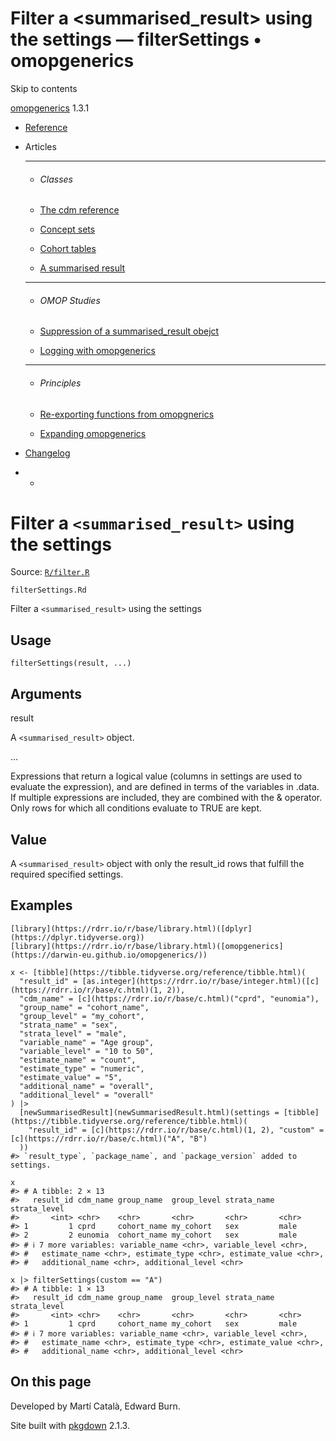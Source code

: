# Filter a <summarised_result> using the settings — filterSettings • omopgenerics

Skip to contents

[omopgenerics](../index.html) 1.3.1

  * [Reference](../reference/index.html)
  * Articles
    * * * *

    * ###### Classes

    * [The cdm reference](../articles/cdm_reference.html)
    * [Concept sets](../articles/codelists.html)
    * [Cohort tables](../articles/cohorts.html)
    * [A summarised result](../articles/summarised_result.html)
    * * * *

    * ###### OMOP Studies

    * [Suppression of a summarised_result obejct](../articles/suppression.html)
    * [Logging with omopgenerics](../articles/logging.html)
    * * * *

    * ###### Principles

    * [Re-exporting functions from omopgnerics](../articles/reexport.html)
    * [Expanding omopgenerics](../articles/expanding_omopgenerics.html)
  * [Changelog](../news/index.html)


  *   * [](https://github.com/darwin-eu/omopgenerics/)



# Filter a `<summarised_result>` using the settings

Source: [`R/filter.R`](https://github.com/darwin-eu/omopgenerics/blob/v1.3.1/R/filter.R)

`filterSettings.Rd`

Filter a `<summarised_result>` using the settings

## Usage
    
    
    filterSettings(result, ...)

## Arguments

result
    

A `<summarised_result>` object.

...
    

Expressions that return a logical value (columns in settings are used to evaluate the expression), and are defined in terms of the variables in .data. If multiple expressions are included, they are combined with the & operator. Only rows for which all conditions evaluate to TRUE are kept.

## Value

A `<summarised_result>` object with only the result_id rows that fulfill the required specified settings.

## Examples
    
    
    [library](https://rdrr.io/r/base/library.html)([dplyr](https://dplyr.tidyverse.org))
    [library](https://rdrr.io/r/base/library.html)([omopgenerics](https://darwin-eu.github.io/omopgenerics/))
    
    x <- [tibble](https://tibble.tidyverse.org/reference/tibble.html)(
      "result_id" = [as.integer](https://rdrr.io/r/base/integer.html)([c](https://rdrr.io/r/base/c.html)(1, 2)),
      "cdm_name" = [c](https://rdrr.io/r/base/c.html)("cprd", "eunomia"),
      "group_name" = "cohort_name",
      "group_level" = "my_cohort",
      "strata_name" = "sex",
      "strata_level" = "male",
      "variable_name" = "Age group",
      "variable_level" = "10 to 50",
      "estimate_name" = "count",
      "estimate_type" = "numeric",
      "estimate_value" = "5",
      "additional_name" = "overall",
      "additional_level" = "overall"
    ) |>
      [newSummarisedResult](newSummarisedResult.html)(settings = [tibble](https://tibble.tidyverse.org/reference/tibble.html)(
        "result_id" = [c](https://rdrr.io/r/base/c.html)(1, 2), "custom" = [c](https://rdrr.io/r/base/c.html)("A", "B")
      ))
    #> `result_type`, `package_name`, and `package_version` added to settings.
    
    x
    #> # A tibble: 2 × 13
    #>   result_id cdm_name group_name  group_level strata_name strata_level
    #>       <int> <chr>    <chr>       <chr>       <chr>       <chr>       
    #> 1         1 cprd     cohort_name my_cohort   sex         male        
    #> 2         2 eunomia  cohort_name my_cohort   sex         male        
    #> # ℹ 7 more variables: variable_name <chr>, variable_level <chr>,
    #> #   estimate_name <chr>, estimate_type <chr>, estimate_value <chr>,
    #> #   additional_name <chr>, additional_level <chr>
    
    x |> filterSettings(custom == "A")
    #> # A tibble: 1 × 13
    #>   result_id cdm_name group_name  group_level strata_name strata_level
    #>       <int> <chr>    <chr>       <chr>       <chr>       <chr>       
    #> 1         1 cprd     cohort_name my_cohort   sex         male        
    #> # ℹ 7 more variables: variable_name <chr>, variable_level <chr>,
    #> #   estimate_name <chr>, estimate_type <chr>, estimate_value <chr>,
    #> #   additional_name <chr>, additional_level <chr>
    
    

## On this page

Developed by Martí Català, Edward Burn.

Site built with [pkgdown](https://pkgdown.r-lib.org/) 2.1.3.
